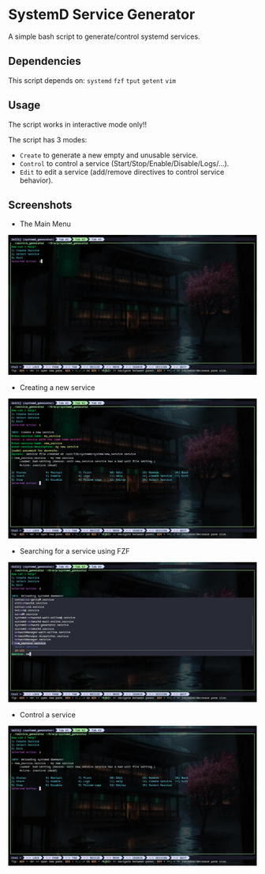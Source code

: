 # SystemD Service Generator

A simple bash script to generate/control systemd services.

## Dependencies

This script depends on: `systemd` `fzf` `tput` `getent` `vim`

## Usage

The script works in interactive mode only!!

The script has 3 modes:

- `Create` to generate a new empty and unusable service.
- `Control` to control a service (Start/Stop/Enable/Disable/Logs/...).
- `Edit` to edit a service (add/remove directives to control service behavior).

## Screenshots

- The Main Menu

![](./screens/main_menu.png)

- Creating a new service

![](./screens/create_service.png)

- Searching for a service using FZF

![](./screens/search_service.png)

- Control a service

![](./screens/control_service.png)
